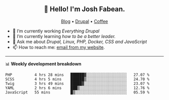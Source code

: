 <h2 align="center">👋 Hello! I'm Josh Fabean.</h2>
<p align="center">
  <a href="https://joshfabean.com">Blog</a> •
  <a href="https://www.drupal.org/u/joshfabean">Drupal</a> •
  <a href="https://www.buymeacoffee.com/LSxne6Yr4">Coffee</a>
</p>

- 🔭 I’m currently working *Everything Drupal*
- 🌱 I’m currently learning *how to be a better leader.*
- 💬 Ask me about *Drupal, Linux, PHP, Docker, CSS and JavaScript*
- 📫 How to reach me: [email from my website](https://joshfabean.com).

-------

📊 **Weekly development breakdown**
<!--START_SECTION:waka-->

```text
PHP          4 hrs 28 mins   ██████▓░░░░░░░░░░░░░░░░░░   27.07 %
SCSS         4 hrs 5 mins    ██████▒░░░░░░░░░░░░░░░░░░   24.70 %
Twig         3 hrs 49 mins   █████▓░░░░░░░░░░░░░░░░░░░   23.07 %
YAML         2 hrs 6 mins    ███▒░░░░░░░░░░░░░░░░░░░░░   12.76 %
JavaScript   55 mins         █▒░░░░░░░░░░░░░░░░░░░░░░░   05.59 %
```

<!--END_SECTION:waka-->

<!--
**fabean/fabean** is a ✨ _special_ ✨ repository because its `README.md` (this file) appears on your GitHub profile.

Here are some ideas to get you started:

- 🔭 I’m currently working on ...
- 🌱 I’m currently learning ...
- 👯 I’m looking to collaborate on ...
- 🤔 I’m looking for help with ...
- 💬 Ask me about ...
- 📫 How to reach me: ...
- 😄 Pronouns: ...
- ⚡ Fun fact: ...
-->
